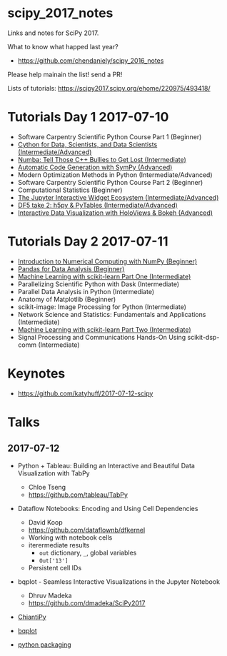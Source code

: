 # scipy_2017_notes
Links and notes for SciPy 2017.

What to know what happed last year?

- https://github.com/chendaniely/scipy_2016_notes

Please help mainain the list! send a PR!

Lists of tutorials: https://scipy2017.scipy.org/ehome/220975/493418/

# Tutorials Day 1 2017-07-10

- Software Carpentry Scientific Python Course Part 1 (Beginner)
- [Cython for Data, Scientists, and Data Scientists (Intermediate/Advanced)][4]
- [Numba: Tell Those C++ Bullies to Get Lost (Intermediate)][6]
- [Automatic Code Generation with SymPy (Advanced)][3]
- Modern Optimization Methods in Python (Intermediate/Advanced)
- Software Carpentry Scientific Python Course Part 2 (Beginner)
- Computational Statistics (Beginner)
- [The Jupyter Interactive Widget Ecosystem (Intermediate/Advanced)][5]
- [DF5 take 2: h5py & PyTables (Intermediate/Advanced)][2]
- [Interactive Data Visualization with HoloViews & Bokeh (Advanced)][9]

# Tutorials Day 2 2017-07-11

- [Introduction to Numerical Computing with NumPy (Beginner)][12]
- [Pandas for Data Analysis (Beginner)][7]
- [Machine Learning with scikit-learn Part One (Intermediate)][1]
- Parallelizing Scientific Python with Dask (Intermediate)
- Parallel Data Analysis in Python (Intermediate)
- Anatomy of Matplotlib (Beginner)
- scikit-image: Image Processing for Python (Intermediate)
- Network Science and Statistics: Fundamentals and Applications (Intermediate)
- [Machine Learning with scikit-learn Part Two (Intermediate)][8]
- Signal Processing and Communications Hands-On Using scikit-dsp-comm (Intermediate)

# Keynotes

- https://github.com/katyhuff/2017-07-12-scipy

# Talks

## 2017-07-12

- Python + Tableau: Building an Interactive and Beautiful Data Visualization with TabPy
    - Chloe Tseng
    - https://github.com/tableau/TabPy
- Dataflow Notebooks: Encoding and Using Cell Dependencies
    - David Koop
    - https://github.com/dataflownb/dfkernel
    - Working with notebook cells
    - iterermediate results
        - `out` dictionary, `_`, global variables
        - `Out['13']`
    - Persistent cell IDs
- bqplot - Seamless Interactive Visualizations in the Jupyter Notebook
    - Dhruv Madeka
    - https://github.com/dmadeka/SciPy2017
    

- [ChiantiPy][8]
- [bqplot][10]
- [python packaging][11]

[1]: https://github.com/amueller/scipy-2017-sklearn
[2]: https://github.com/tomkooij/scipy2017
[3]: https://github.com/sympy/scipy-2017-codegen-tutorial
[4]: https://github.com/kwmsmith/scipy-2017-cython-tutorial
[5]: https://github.com/mwcraig/scipy2017-jupyter-widgets-tutorial
[6]: https://github.com/gforsyth/numba_tutorial_scipy2017
[7]: https://github.com/chendaniely/scipy-2017-tutorial-pandas
[8]: https://github.com/LqNoob/scipy-2017-sklearn
[9]: https://github.com/ioam/scipy-2017-holoviews-tutorial
[10]: https://github.com/dmadeka/SciPy2017
[11]: https://github.com/python-packaging-tutorial/python-packaging-tutorial
[12]: https://github.com/enthought/Numpy-Tutorial-SciPyConf-2017
